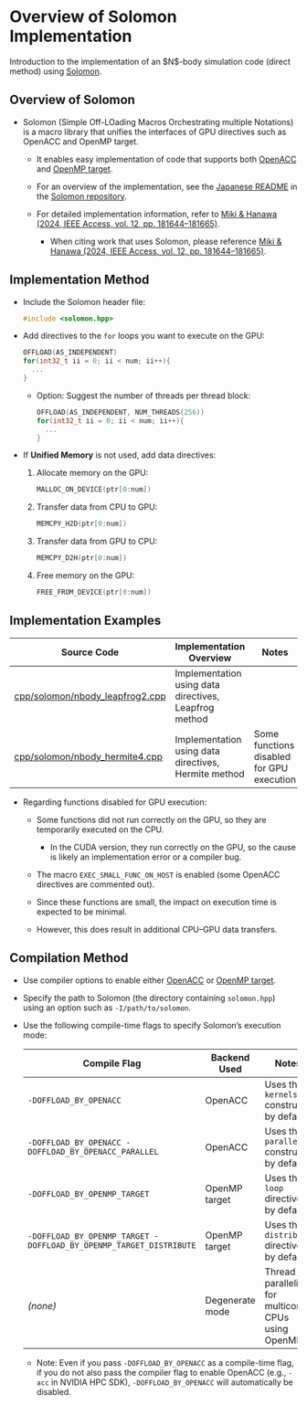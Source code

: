 # Overview of Solomon Implementation

Introduction to the implementation of an \$N\$-body simulation code (direct method) using [Solomon](https://github.com/ymiki-repo/solomon).

## Overview of Solomon

* Solomon (Simple Off-LOading Macros Orchestrating multiple Notations) is a macro library that unifies the interfaces of GPU directives such as OpenACC and OpenMP target.

  * It enables easy implementation of code that supports both [OpenACC](openacc.md) and [OpenMP target](openmp.md).
  * For an overview of the implementation, see the [Japanese README](https://github.com/ymiki-repo/solomon/blob/main/README_jp.md) in the [Solomon repository](https://github.com/ymiki-repo/solomon).
  * For detailed implementation information, refer to [Miki & Hanawa (2024, IEEE Access, vol. 12, pp. 181644–181665)](https://doi.org/10.1109/ACCESS.2024.3509380).

    * When citing work that uses Solomon, please reference [Miki & Hanawa (2024, IEEE Access, vol. 12, pp. 181644–181665)](https://doi.org/10.1109/ACCESS.2024.3509380).

## Implementation Method

* Include the Solomon header file:

  ```c++
  #include <solomon.hpp>
  ```

* Add directives to the `for` loops you want to execute on the GPU:

  ```c++
  OFFLOAD(AS_INDEPENDENT)
  for(int32_t ii = 0; ii < num; ii++){
    ...
  }
  ```

  * Option: Suggest the number of threads per thread block:

    ```c++
    OFFLOAD(AS_INDEPENDENT, NUM_THREADS(256))
    for(int32_t ii = 0; ii < num; ii++){
      ...
    }
    ```

* If **Unified Memory** is not used, add data directives:

  1. Allocate memory on the GPU:

     ```c++
     MALLOC_ON_DEVICE(ptr[0:num])
     ```

  2. Transfer data from CPU to GPU:

     ```c++
     MEMCPY_H2D(ptr[0:num])
     ```

  3. Transfer data from GPU to CPU:

     ```c++
     MEMCPY_D2H(ptr[0:num])
     ```

  4. Free memory on the GPU:

     ```c++
     FREE_FROM_DEVICE(ptr[0:num])
     ```

## Implementation Examples

| Source Code                                                          | Implementation Overview                               | Notes                                     |
| -------------------------------------------------------------------- | ----------------------------------------------------- | ----------------------------------------- |
| [cpp/solomon/nbody\_leapfrog2.cpp](/cpp/solomon/nbody_leapfrog2.cpp) | Implementation using data directives, Leapfrog method |                                           |
| [cpp/solomon/nbody\_hermite4.cpp](/cpp/solomon/nbody_hermite4.cpp)   | Implementation using data directives, Hermite method  | Some functions disabled for GPU execution |

* Regarding functions disabled for GPU execution:

  * Some functions did not run correctly on the GPU, so they are temporarily executed on the CPU.

    * In the CUDA version, they run correctly on the GPU, so the cause is likely an implementation error or a compiler bug.
  * The macro `EXEC_SMALL_FUNC_ON_HOST` is enabled (some OpenACC directives are commented out).
  * Since these functions are small, the impact on execution time is expected to be minimal.
  * However, this does result in additional CPU–GPU data transfers.

## Compilation Method

* Use compiler options to enable either [OpenACC](openacc.md) or [OpenMP target](openmp.md).
* Specify the path to Solomon (the directory containing `solomon.hpp`) using an option such as `-I/path/to/solomon`.
* Use the following compile-time flags to specify Solomon’s execution mode:

  | Compile Flag                                                       | Backend Used    | Notes                                              |
  | ------------------------------------------------------------------ | --------------- | -------------------------------------------------- |
  | `-DOFFLOAD_BY_OPENACC`                                             | OpenACC         | Uses the `kernels` construct by default            |
  | `-DOFFLOAD_BY_OPENACC -DOFFLOAD_BY_OPENACC_PARALLEL`               | OpenACC         | Uses the `parallel` construct by default           |
  | `-DOFFLOAD_BY_OPENMP_TARGET`                                       | OpenMP target   | Uses the `loop` directive by default               |
  | `-DOFFLOAD_BY_OPENMP_TARGET -DOFFLOAD_BY_OPENMP_TARGET_DISTRIBUTE` | OpenMP target   | Uses the `distribute` directive by default         |
  | *(none)*                                                           | Degenerate mode | Thread parallelism for multicore CPUs using OpenMP |

  * Note: Even if you pass `-DOFFLOAD_BY_OPENACC` as a compile-time flag, if you do not also pass the compiler flag to enable OpenACC (e.g., `-acc` in NVIDIA HPC SDK), `-DOFFLOAD_BY_OPENACC` will automatically be disabled.
